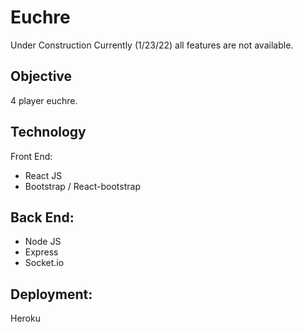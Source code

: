# Euchre
Under Construction
Currently (1/23/22) all features are not available.

## Objective
4 player euchre.

## Technology
Front End:
- React JS
- Bootstrap / React-bootstrap

## Back End:
- Node JS
- Express
- Socket.io


## Deployment:
Heroku